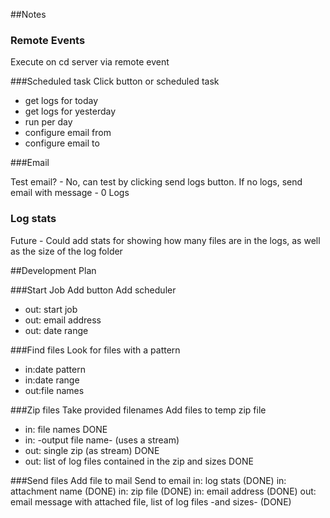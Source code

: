 ##Notes 
### Remote Events
Execute on cd server via remote event

###Scheduled task
Click button or scheduled task

- get logs for today
- get logs for yesterday
- run per day
- configure email from
- configure email to

###Email

Test email? - No, can test by clicking send logs button.
If no logs, send email with message - 0 Logs

### Log stats
Future - Could add stats for showing how many files are in the logs, as well as the size of the log folder

##Development Plan

###Start Job
Add button
Add scheduler
- out: start job
- out: email address
- out: date range


###Find files
Look for files with a pattern
- in:date pattern
- in:date range
- out:file names

###Zip files
Take provided filenames 
Add files to temp zip file 
- in: file names DONE 
- in: -output file name- (uses a stream)
- out: single zip (as stream) DONE
- out: list of log files contained in the zip and sizes DONE


###Send files 
Add file to mail
Send to email 
in: log stats (DONE)
in: attachment name (DONE)
in: zip file (DONE)
in: email address (DONE)
out: email message with attached file, list of log files -and sizes- (DONE)




